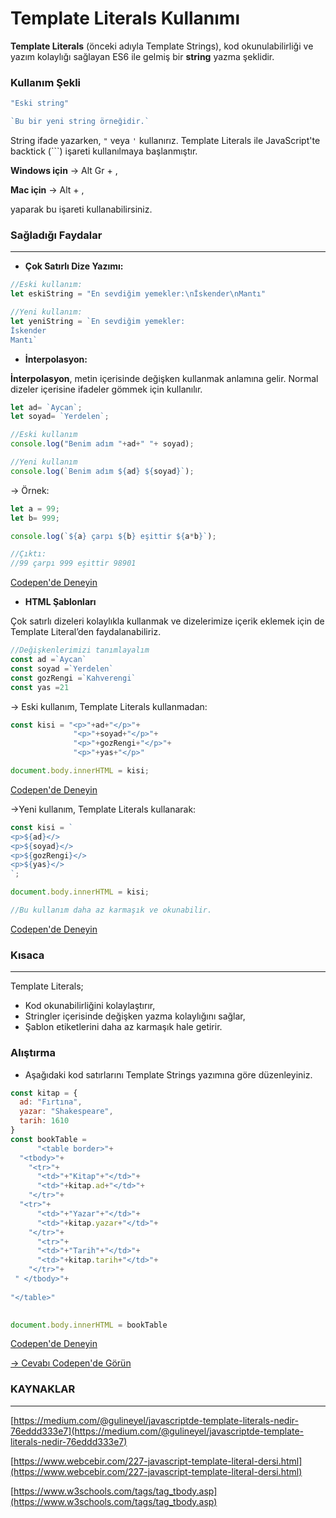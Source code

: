 # Template Literals Kullanımı

**Template Literals** (önceki adıyla Template Strings), kod okunulabilirliği ve yazım kolaylığı sağlayan ES6 ile gelmiş bir **string** yazma şeklidir. 

### Kullanım Şekli

```javascript
"Eski string"

`Bu bir yeni string örneğidir.`
```

String ifade yazarken, `"` veya `'` kullanırız. Template Literals ile JavaScript'te backtick (```)  işareti kullanılmaya başlanmıştır. 

**Windows için** → Alt Gr + ,

**Mac için** → Alt + ,

yaparak bu işareti kullanabilirsiniz.

### Sağladığı Faydalar

---

- **Çok Satırlı Dize Yazımı:**

```javascript
//Eski kullanım:
let eskiString = "En sevdiğim yemekler:\nİskender\nMantı"

//Yeni kullanım:
let yeniString = `En sevdiğim yemekler:
İskender
Mantı`
```

- **İnterpolasyon:**

**İnterpolasyon**, metin içerisinde değişken kullanmak anlamına gelir. Normal dizeler içerisine ifadeler gömmek için kullanılır.

```javascript
let ad= `Aycan`;
let soyad= `Yerdelen`;

//Eski kullanım
console.log("Benim adım "+ad+" "+ soyad);

//Yeni kullanım
console.log(`Benim adım ${ad} ${soyad}`);
```

→ Örnek:

```javascript
let a = 99;
let b= 999;

console.log(`${a} çarpı ${b} eşittir ${a*b}`);

//Çıktı: 
//99 çarpı 999 eşittir 98901
```

[Codepen'de Deneyin](https://codepen.io/ayerdelen/pen/MWjQNVM)

- **HTML Şablonları**

Çok satırlı dizeleri kolaylıkla kullanmak ve dizelerimize içerik eklemek için de Template Literal’den faydalanabiliriz.

```javascript
//Değişkenlerimizi tanımlayalım
const ad =`Aycan`
const soyad =`Yerdelen`
const gozRengi =`Kahverengi`
const yas =21
```

→ Eski kullanım, Template  Literals kullanmadan:

```javascript
const kisi = "<p>"+ad+"</p>"+
              "<p>"+soyad+"</p>"+
              "<p>"+gozRengi+"</p>"+
              "<p>"+yas+"</p>"

document.body.innerHTML = kisi;
```

[Codepen'de Deneyin](https://codepen.io/ayerdelen/pen/GRjQVLd)

→Yeni kullanım, Template Literals kullanarak:

```javascript
const kisi = `
<p>${ad}</>
<p>${soyad}</>
<p>${gozRengi}</>
<p>${yas}</>
`;

document.body.innerHTML = kisi;

//Bu kullanım daha az karmaşık ve okunabilir.
```

[Codepen'de Deneyin](https://codepen.io/ayerdelen/pen/XWjZvom)

### Kısaca

---

Template Literals;

- Kod okunabilirliğini kolaylaştırır,
- Stringler içerisinde değişken yazma kolaylığını sağlar,
- Şablon etiketlerini daha az karmaşık hale getirir.

### Alıştırma

- Aşağıdaki kod satırlarını Template Strings yazımına göre düzenleyiniz.

```javascript
const kitap = {
  ad: "Fırtına",
  yazar: "Shakespeare",
  tarih: 1610
}
const bookTable =
      "<table border>"+
  "<tbody>"+
    "<tr>"+
      "<td>"+"Kitap"+"</td>"+
      "<td>"+kitap.ad+"</td>"+
    "</tr>"+
  "<tr>"+
      "<td>"+"Yazar"+"</td>"+
      "<td>"+kitap.yazar+"</td>"+
    "</tr>"+
      "<tr>"+
      "<td>"+"Tarih"+"</td>"+
      "<td>"+kitap.tarih+"</td>"+
    "</tr>"+
 " </tbody>"+
  
"</table>"

      
document.body.innerHTML = bookTable
```

[Codepen'de Deneyin](https://codepen.io/ayerdelen/pen/BaLrBWE)

[→ Cevabı Codepen'de Görün](https://codepen.io/ayerdelen/pen/WNGzeEN)


### KAYNAKLAR
---
[https://medium.com/@gulineyel/javascriptde-template-literals-nedir-76eddd333e7](https://medium.com/@gulineyel/javascriptde-template-literals-nedir-76eddd333e7)

[https://www.webcebir.com/227-javascript-template-literal-dersi.html](https://www.webcebir.com/227-javascript-template-literal-dersi.html)

[https://www.w3schools.com/tags/tag_tbody.asp](https://www.w3schools.com/tags/tag_tbody.asp)
